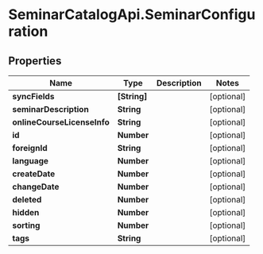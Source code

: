 # SeminarCatalogApi.SeminarConfiguration

## Properties
Name | Type | Description | Notes
------------ | ------------- | ------------- | -------------
**syncFields** | **[String]** |  | [optional] 
**seminarDescription** | **String** |  | [optional] 
**onlineCourseLicenseInfo** | **String** |  | [optional] 
**id** | **Number** |  | [optional] 
**foreignId** | **String** |  | [optional] 
**language** | **Number** |  | [optional] 
**createDate** | **Number** |  | [optional] 
**changeDate** | **Number** |  | [optional] 
**deleted** | **Number** |  | [optional] 
**hidden** | **Number** |  | [optional] 
**sorting** | **Number** |  | [optional] 
**tags** | **String** |  | [optional] 


